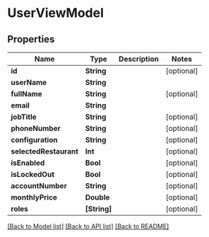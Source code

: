 # UserViewModel

## Properties
Name | Type | Description | Notes
------------ | ------------- | ------------- | -------------
**id** | **String** |  | [optional] 
**userName** | **String** |  | 
**fullName** | **String** |  | [optional] 
**email** | **String** |  | 
**jobTitle** | **String** |  | [optional] 
**phoneNumber** | **String** |  | [optional] 
**configuration** | **String** |  | [optional] 
**selectedRestaurant** | **Int** |  | [optional] 
**isEnabled** | **Bool** |  | [optional] 
**isLockedOut** | **Bool** |  | [optional] 
**accountNumber** | **String** |  | [optional] 
**monthlyPrice** | **Double** |  | [optional] 
**roles** | **[String]** |  | [optional] 

[[Back to Model list]](../README.md#documentation-for-models) [[Back to API list]](../README.md#documentation-for-api-endpoints) [[Back to README]](../README.md)


